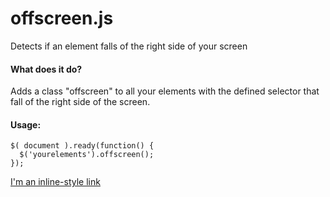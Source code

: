 offscreen.js
=========

Detects if an element falls of the right side of your screen

#### What does it do?
Adds a class "offscreen" to all your elements with the defined selector that fall of the right side of the screen.

#### Usage:
```
$( document ).ready(function() {
  $('yourelements').offscreen();
});   
```

[I'm an inline-style link](https://twitter.com/GijsRoge)